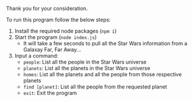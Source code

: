Thank you for your consideration.

To run this program follow the below steps:

1. Install the required node packages (`npm i`)
2. Start the program (`node index.js`)
   - It will take a few seconds to pull all the Star Wars information from a Galaxay Far, Far Away...
3. Input a command:
   - `people`: List all the people in the Star Wars universe
   - `planets`: List all the planets in the Star Wars universe
   - `homes`: List all the planets and all the people from those respective planets
   - `find [planet]`: List all the people from the requested planet
   - `exit`: Exit the program
